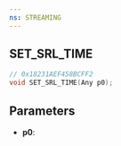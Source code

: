 ```yaml
---
ns: STREAMING
---
```

## SET_SRL_TIME

```c
// 0x18231AEF458BCFF2
void SET_SRL_TIME(Any p0);
```

## Parameters
* **p0**:
